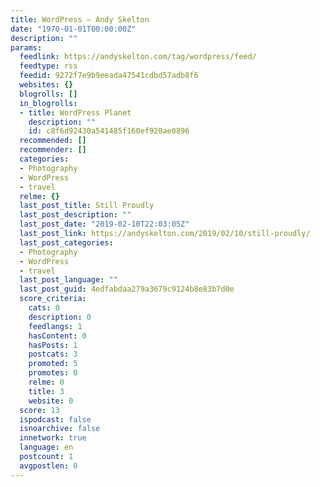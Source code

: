 ```yaml
---
title: WordPress – Andy Skelton
date: "1970-01-01T00:00:00Z"
description: ""
params:
  feedlink: https://andyskelton.com/tag/wordpress/feed/
  feedtype: rss
  feedid: 9272f7e9b9eeada47541cdbd57adb8f6
  websites: {}
  blogrolls: []
  in_blogrolls:
  - title: WordPress Planet
    description: ""
    id: c8f6d92430a541485f160ef920ae0896
  recommended: []
  recommender: []
  categories:
  - Photography
  - WordPress
  - travel
  relme: {}
  last_post_title: Still Proudly
  last_post_description: ""
  last_post_date: "2019-02-10T22:03:05Z"
  last_post_link: https://andyskelton.com/2019/02/10/still-proudly/
  last_post_categories:
  - Photography
  - WordPress
  - travel
  last_post_language: ""
  last_post_guid: 4edfabdaa279a3679c9124b8e83b7d0e
  score_criteria:
    cats: 0
    description: 0
    feedlangs: 1
    hasContent: 0
    hasPosts: 1
    postcats: 3
    promoted: 5
    promotes: 0
    relme: 0
    title: 3
    website: 0
  score: 13
  ispodcast: false
  isnoarchive: false
  innetwork: true
  language: en
  postcount: 1
  avgpostlen: 0
---
```

